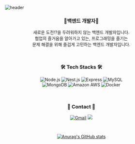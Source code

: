 
![header](https://capsule-render.vercel.app/api?type=soft&color=F4BBBB&height=300&section=header&text=Welcome!&fontSize=90&animation=twinkling&desc=Soyoung's%20GitHub%20Profile&fontAlignY=30&fontColor=f7f5f5)
<div align="center">
<h3 align="center"> 🧐백엔드 개발자🧐</h3>
<p align="center">
새로운 도전⁉을 두려워하지 않는 백엔드 개발자입니다. <br/>
협업의 즐거움을 알아가고 있는,  프로그래밍을 즐기는 <br/> 문제 해결을 위해 즐겁게 고민하는 백엔드 개발자입니다.
</p>
</br>

<h3 align="center">🛠️ Tech Stacks 🛠️</h3>
<p align="center">
<img alt="Node.js" src ="https://img.shields.io/badge/Node.js-339933.svg?&style=flat-square&logo=Node.js&logoColor=white"/>
<img alt="Nest.js" src ="https://img.shields.io/badge/Nest.js-339933.svg?&style=flat-square&logo=Nest.js&logoColor=white"/>
<img alt="Express" src ="https://img.shields.io/badge/Express-000000.svg?&style=flat-square&logo=Express&logoColor=white"/>
<img alt="MySQL" src ="https://img.shields.io/badge/MySQL-4479A1.svg?&style=flat-square&logo=MySQL&logoColor=white"/> <br/> 
<img alt="MongoDB" src ="https://img.shields.io/badge/MongoDB-47A248.svg?&style=flat-square&logo=MongoDB&logoColor=white"/>
<img alt="Amazon AWS" src ="https://img.shields.io/badge/Amazon AWS-232F3E.svg?&style=flat-square&logo=Amazon AWS&logoColor=white"/> <img alt="Docker" src="https://img.shields.io/badge/Docker-2496ED.svg?&style=flat-square&logo=Docker&logoColor=white"/>
  </p>
  
</br>
<h3 align="center"> 📩 Contact 📩 </h3>
<p align="center">
<a href="mailto:soy5360@gmail.com"><img alt="Gmail" src ="https://img.shields.io/badge/Gmail-EA4335.svg?&style=flat-square&logo=Gmail&logoColor=white"/></a>
<a href="https://luxurious-airship-453.notion.site/070336357a874015af48622bcc5ffbb1"/><img src ="https://img.shields.io/badge/-RESUME-blue"/></a>
</p>
</br>


[![Anurag's GitHub stats](https://github-readme-stats.vercel.app/api?username=Ssoyoung-J)](https://github.com/Ssoyoung-J/github-readme-stats)
</div>
